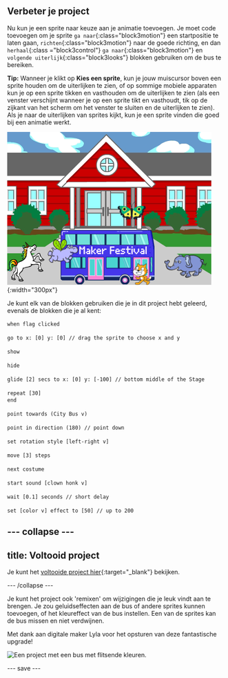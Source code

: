 ## Verbeter je project

Nu kun je een sprite naar keuze aan je animatie toevoegen. Je moet code toevoegen om je sprite `ga naar`{:class="block3motion"} een startpositie te laten gaan, `richten`{:class="block3motion"} naar de goede richting, en dan `herhaal`{:class ="block3control"} `ga naar`{:class="block3motion"} en `volgende uiterlijk`{:class="block3looks"} blokken gebruiken om de bus te bereiken.

**Tip:** Wanneer je klikt op **Kies een sprite**, kun je jouw muiscursor boven een sprite houden om de uiterlijken te zien, of op sommige mobiele apparaten kun je op een sprite tikken en vasthouden om de uiterlijken te zien (als een venster verschijnt wanneer je op een sprite tikt en vasthoudt, tik op de zijkant van het scherm om het venster te sluiten en de uiterlijken te zien). Als je naar de uiterlijken van sprites kijkt, kun je een sprite vinden die goed bij een animatie werkt.

![Andere sprites op weg naar een bus met "Maker Festival" tekst.](images/bus-upgrade.png){:width="300px"}

Je kunt elk van de blokken gebruiken die je in dit project hebt geleerd, evenals de blokken die je al kent:

```blocks3
when flag clicked

go to x: [0] y: [0] // drag the sprite to choose x and y

show

hide

glide [2] secs to x: [0] y: [-100] // bottom middle of the Stage

repeat [30]
end

point towards (City Bus v)

point in direction (180) // point down

set rotation style [left-right v]

move [3] steps

next costume

start sound [clown honk v]

wait [0.1] seconds // short delay

set [color v] effect to [50] // up to 200
```

--- collapse ---
---
title: Voltooid project
---

Je kunt het [voltooide project hier](https://scratch.mit.edu/projects/724160134/){:target="_blank"} bekijken.

--- /collapse ---

Je kunt het project ook 'remixen' om wijzigingen die je leuk vindt aan te brengen. Je zou geluidseffecten aan de bus of andere sprites kunnen toevoegen, of het kleureffect van de bus instellen. Een van de sprites kan de bus missen en niet verdwijnen.

Met dank aan digitale maker Lyla voor het opsturen van deze fantastische upgrade!

![Een project met een bus met flitsende kleuren.](images/Lyla-bus.gif)

--- save ---

